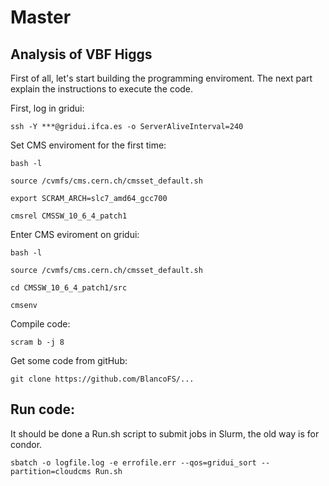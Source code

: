 # Master

## Analysis of VBF Higgs 

First of all, let's start building the programming enviroment. The next part explain the instructions to execute the code. 

First, log in gridui:

```ssh -Y ***@gridui.ifca.es -o ServerAliveInterval=240```


Set CMS enviroment for the first time:

```
bash -l

source /cvmfs/cms.cern.ch/cmsset_default.sh

export SCRAM_ARCH=slc7_amd64_gcc700

cmsrel CMSSW_10_6_4_patch1
```


Enter CMS eviroment on gridui:

```
bash -l

source /cvmfs/cms.cern.ch/cmsset_default.sh

cd CMSSW_10_6_4_patch1/src

cmsenv
```

Compile code:

```scram b -j 8```


Get some code from gitHub:

```git clone https://github.com/BlancoFS/...```


## Run code:

It should be done a Run.sh script to submit jobs in Slurm, the old way is for condor.


```
sbatch -o logfile.log -e errofile.err --qos=gridui_sort --partition=cloudcms Run.sh
```



